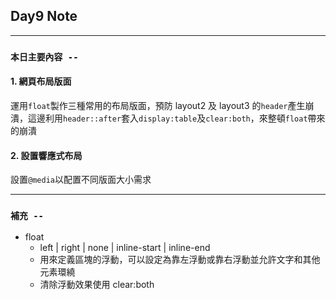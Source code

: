 ## **Day9 Note**

---

### `本日主要內容 --`

#### 1. 網頁布局版面

運用`float`製作三種常用的布局版面，預防 layout2 及 layout3 的`header`產生崩潰，這邊利用`header::after`套入`display:table`及`clear:both`，來整頓`float`帶來的崩潰

#### 2. 設置響應式布局

設置`@media`以配置不同版面大小需求

---

### **`補充 --`**

- float
  - left | right | none | inline-start | inline-end
  - 用來定義區塊的浮動，可以設定為靠左浮動或靠右浮動並允許文字和其他元素環繞
  - 清除浮動效果使用 clear:both
